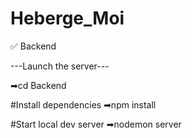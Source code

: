 ﻿# Heberge_Moi
✅ Backend

---Launch the server---

➡cd Backend

#Install dependencies ➡npm install

#Start local dev server ➡nodemon server
